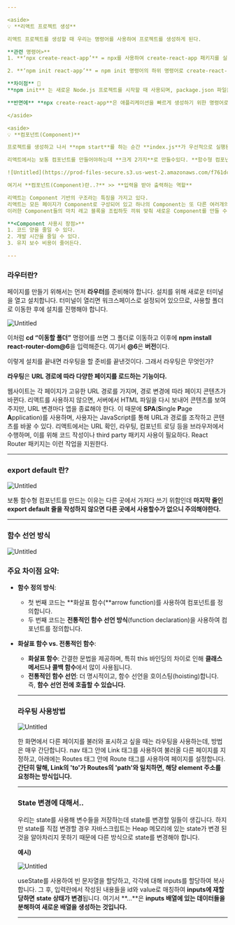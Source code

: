 ```yaml
---

<aside>
💡 **리액트 프로젝트 생성**

리액트 프로젝트를 생성할 때 우리는 명령어를 사용하여 프로젝트를 생성하게 된다.

**관련 명령어>**
1. **‘npx create-react-app’** = npx를 사용하여 create-react-app 패키지를 실행합니다. npx는 설치되지 않는 npm 패키지를 일시적으로 다운로드하여 실행할 수 있는 도구입니다.

2. **‘npm init react-app’** = npm init 명령어의 하위 명령어로 create-react-app을 실행합니다. npm init은 다양한 초기화 명령어를 포함하고 있습니다.

**차이점** 🤚
**npm init** 는 새로운 Node.js 프로젝트를 시작할 때 사용되며, package.json 파일을 생성하는데 중점을 둡니다. 

**반면에** **npx create-react-app**은 애플리케이션을 빠르게 생성하기 위한 명령어로, create-react-app 패키지를 실행하여 초기 프로젝트와 설정을 자동으로 생성합니다.

</aside>

<aside>
💡 **컴포넌트(Component)**

프로젝트를 생성하고 나서 **npm start**를 하는 순간 **index.js**가 우선적으로 실행된다.

리액트에서는 보통 컴포넌트를 만들어야하는데 **크게 2가지**로 만들수있다. **함수형 컴포넌트**와 **클래스형 컴포넌트**이다.

![Untitled](https://prod-files-secure.s3.us-west-2.amazonaws.com/f761dc0d-dc23-45fa-adf3-b2f18e942bfe/07d2ad87-8764-49db-8e48-08ff0724f0b1/Untitled.png)

여기서 **컴포넌트(Component)란..?** >> **입력을 받아 출력하는 역할**

리액트는 Component 기반의 구조라는 특징을 가지고 있다.
리액트는 모든 페이지가 Component로 구성되어 있고 하나의 Component는 또 다른 여러개의 Component의 조합으로 구성될 수 있다.
이러한 Component들의 마치 레고 블록을 조립하듯 끼워 맞춰 새로운 Component를 만들 수 있다.

**<Component 사용시 장점>**
1. 코드 양을 줄일 수 있다.
2. 개발 시간을 줄일 수 있다.
3. 유지 보수 비용이 줄어든다.

---
```


### 라우터란?

페이지를 만들기 위해서는 먼저 **라우터**를 준비해야 합니다. 설치를 위해 새로운 터미널을 열고 설치합니다. 터미널이 열리면 워크스페이스로 설정되어 있으므로, 사용할 폴더로 이동한 후에 설치를 진행해야 합니다.

![Untitled](https://prod-files-secure.s3.us-west-2.amazonaws.com/f761dc0d-dc23-45fa-adf3-b2f18e942bfe/6dee6da8-535d-4c9c-a496-1608598240b8/Untitled.png)

이처럼 **cd “이동할 폴더”** 명령어를 쓰면 그 폴더로 이동하고
이후에 **npm install react-router-dom@6**을 입력해준다.
여기서 **@6**은 **버전**이다.

이렇게 설치를 끝내면 라우팅을 할 준비를 끝낸것이다. 그래서 라우팅은 무엇인가?

**라우팅**은 **URL 경로에 따라 다양한 페이지를 로드하는 기능이다.** 

웹사이트는 각 페이지가 고유한 URL 경로를 가지며, 경로 변경에 따라 페이지 콘텐츠가 바뀐다. 리액트를 사용하지 않으면, 서버에서 HTML 파일을 다시 보내어 콘텐츠를 보여주지만, URL 변경마다 앱을 종료해야 한다. 
이 때문에 **SPA**(**S**ingle **P**age **A**pplication)를 사용하며, 사용자는 JavaScript를 통해 URL과 경로를 조작하고 콘텐츠를 바꿀 수 있다. 리액트에서는 URL 확인, 라우팅, 컴포넌트 로딩 등을 브라우저에서 수행하며, 이를 위해 코드 작성이나 third party 패키지 사용이 필요하다. React Router 패키지는 이런 작업을 지원한다.

---

### **export default 란?**

![Untitled](https://prod-files-secure.s3.us-west-2.amazonaws.com/f761dc0d-dc23-45fa-adf3-b2f18e942bfe/0659bde7-08d4-40e8-9a67-5ad3370e28b3/Untitled.png)

보통 함수형 컴포넌트를 만드는 이유는 다른 곳에서 가져다 쓰기 위함인데 **마지막 줄인 export default 줄을 작성하지 않으면 다른 곳에서 사용할수가 없으니 주의해야한다.**

---

### 함수 선언 방식

![Untitled](https://prod-files-secure.s3.us-west-2.amazonaws.com/f761dc0d-dc23-45fa-adf3-b2f18e942bfe/2e60b608-55c4-4d1c-b44d-310dcbcb329f/Untitled.png)

### **주요 차이점 요약:**

- **함수 정의 방식**:
    - 첫 번째 코드는 **화살표 함수(**arrow function)를 사용하여 컴포넌트를 정의합니다.
    - 두 번째 코드는 **전통적인 함수 선언 방식**(function declaration)을 사용하여 컴포넌트를 정의합니다.
- **화살표 함수 vs. 전통적인 함수**:
    - **화살표 함수**: 간결한 문법을 제공하며, 특히 this 바인딩의 차이로 인해 **클래스 메서드나 콜백 함수**에서 많이 사용됩니다.
    - **전통적인 함수 선언**: 더 명시적이고, 함수 선언을 호이스팅(hoisting)합니다. 즉, **함수 선언 전에 호출할 수 있습니다.**
    
    ---
    
    ### 라우팅 사용방법
    
    ![Untitled](https://prod-files-secure.s3.us-west-2.amazonaws.com/f761dc0d-dc23-45fa-adf3-b2f18e942bfe/29f10432-01c3-49c5-aa2d-9e07c36ad1f5/Untitled.png)
    
    한 화면에서 다른 페이지를 불러와 표시하고 싶을 때는 라우팅을 사용하는데, 방법은 매우 간단합니다.
    nav 태그 안에 Link 태그를 사용하여 불러올 다른 페이지를 지정하고,
    아래에는 Routes 태그 안에 Route 태그를 사용하여 페이지를 설정합니다.
    **간단히 말해, Link의 'to'가 Routes의 'path'와 일치하면, 해당 element 주소를 요청하는 방식입니다.**
    
    ---
    
    ### State 변경에 대해서..
    
    우리는 state를 사용해 변수들을 저장하는데 state를 변경할 일들이 생깁니다. 하지만 state를 직접 변경할 경우 자바스크립트는 Heap 메모리에 있는 state가 변경 된것을 알아차리지 못하기 때문에 다른 방식으로 state를 변경해야 합니다.
    
    **예시)**
    
    ![Untitled](https://prod-files-secure.s3.us-west-2.amazonaws.com/f761dc0d-dc23-45fa-adf3-b2f18e942bfe/e50c0b42-685f-4207-80a3-0c1b2ffc6613/Untitled.png)
    
    useState를 사용하여 빈 문자열을 할당하고, 각각에 대해 inputs를 할당하여 복사합니다. 그 후, 입력란에서 작성된 내용들을 id와 value로 매칭하여 **inputs에 재할당하면** **state 상태가 변경**됩니다. 
    여기서 **...**은 **inputs 배열에 있는 데이터들을 분해하여 새로운 배열을 생성하는 것입니다.**
    
    ---
    
</aside>

